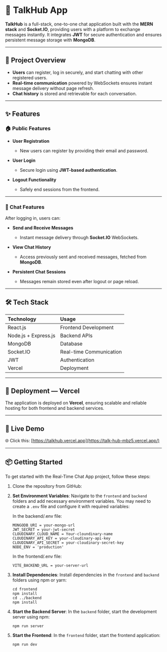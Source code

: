 # 💬 TalkHub App

**TalkHub** is a full-stack, one-to-one chat application built with the **MERN stack** and **Socket.IO**, providing users with a platform to exchange messages instantly. It integrates **JWT** for secure authentication and ensures persistent message storage with **MongoDB**.

---

## 📌 Project Overview

- **Users** can register, log in securely, and start chatting with other registered users.
- **Real-time communication** powered by WebSockets ensures instant message delivery without page refresh.
- **Chat history** is stored and retrievable for each conversation.

---

## ✨ Features

### 🏠 Public Features

- **User Registration**
  - New users can register by providing their email and password.

- **User Login**
  - Secure login using **JWT-based authentication**.

- **Logout Functionality**
  - Safely end sessions from the frontend.

---

### 💬 Chat Features

After logging in, users can:

- **Send and Receive Messages**
  - Instant message delivery through **Socket.IO** WebSockets.
  
- **View Chat History**
  - Access previously sent and received messages, fetched from **MongoDB**.

- **Persistent Chat Sessions**
  - Messages remain stored even after logout or page reload.

---

## 🛠️ Tech Stack

| Technology  | Usage |
|:-------------|:----------|
| React.js      | Frontend Development |
| Node.js + Express.js | Backend APIs |
| MongoDB       | Database |
| Socket.IO     | Real-time Communication |
| JWT           | Authentication |
| Vercel        | Deployment |

---

## 🚀 Deployment — Vercel

The application is deployed on **Vercel**, ensuring scalable and reliable hosting for both frontend and backend services.

---

## 🚀 Live Demo

🌐 Click this: [https://talkhub.vercel.app](https://talk-hub-mbz5.vercel.app/)

---

## 📦 Getting Started

To get started with the Real-Time Chat App project, follow these steps:

1. Clone the repository from GitHub:

2. **Set Environment Variables**: Navigate to the `frontend` and `backend` folders and add necessary environment variables. You may need to create a `.env` file and configure it with required variables:
   
   In the backend/.env file:

   ```
   MONGODB_URI = your-mongo-url
   JWT_SECRET = your-jwt-secret
   CLOUDINARY_CLOUD_NAME = Your-cloundinary-name
   CLOUDINARY_API_KEY = your-cloudinary-api-key
   CLOUDINARY_API_SECRET = your-cloudinary-secret-key
   NODE_ENV = 'production'
   ```

   In the frontend/.env file:

   ```
   VITE_BACKEND_URL = your-server-url
   ```

4. **Install Dependencies**: Install dependencies in the `frontend` and `backend` folders using npm or yarn:

   ```
   cd frontend
   npm install
   cd ../backend
   npm install
   ```

5. **Start the Backend Server**: In the `backend` folder, start the development server using npm:

   ```
   npm run server
   ```

6. **Start the Frontend**: In the `frontend` folder, start the frontend application:

   ```
   npm run dev
   ```
